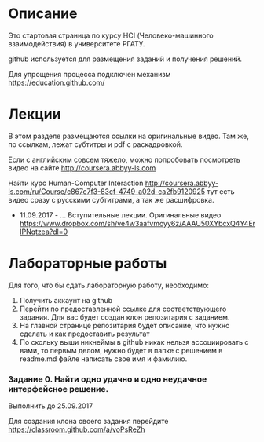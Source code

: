 # Описание
Это стартовая страница по курсу HCI (Человеко-машинного взаимодействия) в университете РГАТУ.

github используется для размещения заданий и получения решений.
 
Для упрощения процесса подключен механизм https://education.github.com/

# Лекции
В этом разделе размещаются ссылки на оригинальные видео. Там же, по ссылкам, лежат субтитры и pdf с раскадровкой.

Если с английским совсем тяжело, можно попробовать посмотреть видео на сайте http://coursera.abbyy-ls.com

Найти курс Human-Computer Interaction http://coursera.abbyy-ls.com/ru/Course/c867c7f3-83cf-4749-a02d-ca2fb9120925
тут есть видео сразу с русскими субтитрами, а так же расшифровка.

- 11.09.2017 - ... Вступительные лекции. Оригинальные видео https://www.dropbox.com/sh/ve4w3aafvmoyy6z/AAAU50XYbcxQ4Y4ErlPNqtzea?dl=0
# Лабораторные работы

Для того, что бы сдать лабораторную работу, необходимо:
1. Получить аккаунт на github
2. Перейти по предоставленной ссылке для соответствующего задания. Для вас будет создан клон репозитария с заданием.
3. На главной странице репозитария будет описание, что нужно сделать и как предоставить результат
4. По скольку выши никнеймы в github никак нельзя ассоциировать с вами, 
то первым делом, нужно будет в папке с решением в readme.md файле написать свое имя и фамилию.

### Задание 0. Найти одно удачно и одно неудачное интерфейсное решение.

Выполнить до 25.09.2017 

Для создания клона своего задания перейдите https://classroom.github.com/a/voPsReZh
